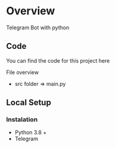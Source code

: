 # **Overview**
Telegram Bot with python

## **Code**

You can find the code for this project here

File overview
- src folder => main.py 

## **Local Setup**

### **Instalation**

- Python 3.8 +
- Telegram 


